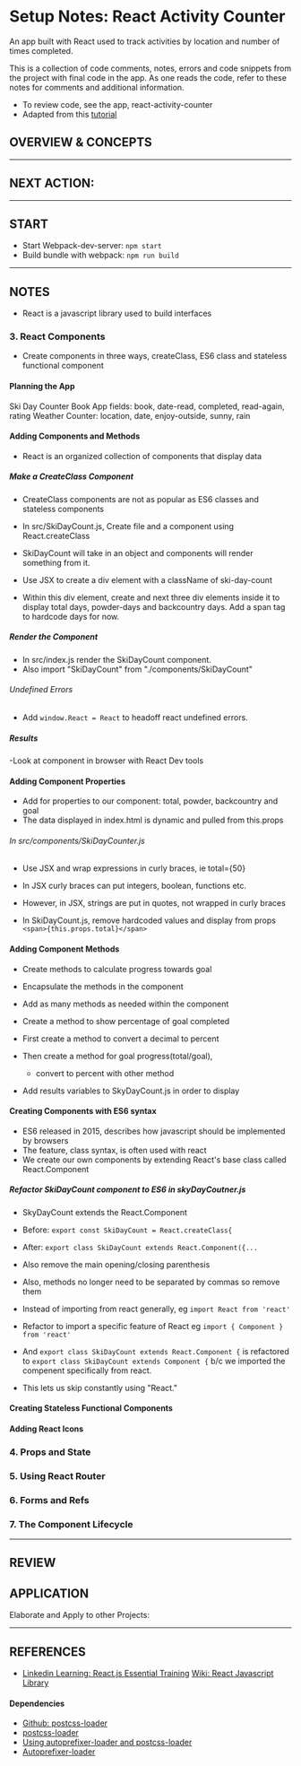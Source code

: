 # Setup Notes: React Activity Counter

An app built with React used to track activities by location and number of times completed.


This is a collection of code comments, notes, errors and code snippets from the project with final code in the app.  As one reads the code, refer to these notes for comments and additional information.
- To review code, see the app, react-activity-counter
- Adapted from this [tutorial](https://www.linkedin.com/learning/react-js-essential-training/what-is-react)


## OVERVIEW & CONCEPTS






-------------------------------------------------

## NEXT ACTION:



-------------------------------------------------

## START

- Start Webpack-dev-server: ```npm start```  
- Build bundle with webpack:  ```npm run build```

-------------------------------------------------

## NOTES
- React is a javascript library used to build interfaces


### 3. React Components
- Create components in three ways, createClass, ES6 class and stateless functional component


#### Planning the App
Ski Day Counter
Book App fields: book, date-read, completed, read-again, rating
Weather Counter: location, date, enjoy-outside, sunny, rain

#### Adding Components and Methods

- React is an organized collection of components that display data

##### Make a CreateClass Component
- CreateClass components are not as popular as ES6 classes and stateless components


- In src/SkiDayCount.js, Create file and a component using React.createClass
- SkiDayCount will take in an object and components will render something from it.

- Use JSX to create a div element with a className of ski-day-count
- Within this div element, create and next three div elements inside it to display total days, powder-days and backcountry days.  Add a span tag to hardcode days for now.

##### Render the Component
- In src/index.js render the SkiDayCount component. 
- Also import "SkiDayCount" from "./components/SkiDayCount"

###### Undefined Errors
- Add ```window.React = React``` to headoff react undefined errors.

##### Results
-Look at component in browser with React Dev tools


#### Adding Component Properties
- Add for properties to our component: total, powder, backcountry and goal 
- The data displayed in index.html is dynamic and pulled from this.props

###### In src/components/SkiDayCounter.js
- Use JSX and wrap expressions in curly braces, ie total={50}
- In JSX curly braces can put integers, boolean, functions etc.
- However, in JSX, strings are put in quotes, not wrapped in curly braces

- In SkiDayCount.js, remove hardcoded values and display from props ```<span>{this.props.total}</span>```


#### Adding Component Methods
- Create methods to calculate progress towards goal
- Encapsulate the methods in the component
- Add as many methods as needed within the component


- Create a method to show percentage of goal completed
- First create a method to convert a decimal to percent
- Then create a method for goal progress(total/goal), 
  - convert to percent with other method
- Add results variables to SkyDayCount.js in order to display


#### Creating Components with ES6 syntax
- ES6 released in 2015, describes how javascript should be implemented by browsers
- The feature, class syntax, is often used with react
- We create our own components by extending React's base class called React.Component

##### Refactor SkiDayCount component to ES6 in skyDayCoutner.js
- SkyDayCount extends the React.Component
- Before: ```export const SkiDayCount = React.createClass{```
- After: ```export class SkiDayCount extends React.Component({...```
- Also remove the main opening/closing parenthesis
- Also, methods no longer need to be separated by commas so remove them

- Instead of importing from react generally, eg ```import React from 'react'```
- Refactor to import a specific feature of React eg ```import { Component } from 'react'```
- And ```export class SkiDayCount extends React.Component {``` is refactored to ```export class SkiDayCount extends Component {```  b/c we imported the compenent specifically from react.
- This lets us skip constantly using "React."



#### Creating Stateless Functional Components





#### Adding React Icons



### 4. Props and State


### 5. Using React Router

### 6. Forms and Refs


### 7. The Component Lifecycle



-------------------------------------------------

## REVIEW





## APPLICATION
Elaborate and Apply to other Projects:






-------------------------------------------------

## REFERENCES
- [Linkedin Learning: React.js Essential Training](https://www.linkedin.com/learning/react-js-essential-training/what-is-react)
[Wiki: React Javascript Library](https://en.wikipedia.org/wiki/React_(JavaScript_library)#JSX)


#### Dependencies
- [Github: postcss-loader](https://github.com/postcss/postcss-loader)
- [postcss-loader](https://www.npmjs.com/package/postcss-loader)
- [Using autoprefixer-loader and postcss-loader](https://github.com/postcss/autoprefixer#webpack)
- [Autoprefixer-loader](https://www.npmjs.com/package/autoprefixer-loader)





